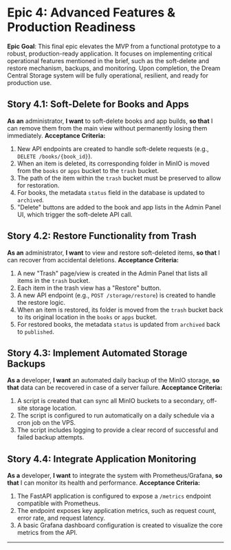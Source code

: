 # **Epic 4: Advanced Features & Production Readiness**
**Epic Goal**: This final epic elevates the MVP from a functional prototype to a robust, production-ready application. It focuses on implementing critical operational features mentioned in the brief, such as the soft-delete and restore mechanism, backups, and monitoring. Upon completion, the Dream Central Storage system will be fully operational, resilient, and ready for production use.

## **Story 4.1: Soft-Delete for Books and Apps**
**As an** administrator, **I want** to soft-delete books and app builds, **so that** I can remove them from the main view without permanently losing them immediately.
**Acceptance Criteria:**
1.  New API endpoints are created to handle soft-delete requests (e.g., `DELETE /books/{book_id}`).
2.  When an item is deleted, its corresponding folder in MinIO is moved from the `books` or `apps` bucket to the `trash` bucket.
3.  The path of the item within the `trash` bucket must be preserved to allow for restoration.
4.  For books, the metadata `status` field in the database is updated to `archived`.
5.  "Delete" buttons are added to the book and app lists in the Admin Panel UI, which trigger the soft-delete API call.

## **Story 4.2: Restore Functionality from Trash**
**As an** administrator, **I want** to view and restore soft-deleted items, **so that** I can recover from accidental deletions.
**Acceptance Criteria:**
1.  A new "Trash" page/view is created in the Admin Panel that lists all items in the `trash` bucket.
2.  Each item in the trash view has a "Restore" button.
3.  A new API endpoint (e.g., `POST /storage/restore`) is created to handle the restore logic.
4.  When an item is restored, its folder is moved from the `trash` bucket back to its original location in the `books` or `apps` bucket.
5.  For restored books, the metadata `status` is updated from `archived` back to `published`.

## **Story 4.3: Implement Automated Storage Backups**
**As a** developer, **I want** an automated daily backup of the MinIO storage, **so that** data can be recovered in case of a server failure.
**Acceptance Criteria:**
1.  A script is created that can sync all MinIO buckets to a secondary, off-site storage location.
2.  The script is configured to run automatically on a daily schedule via a cron job on the VPS.
3.  The script includes logging to provide a clear record of successful and failed backup attempts.

## **Story 4.4: Integrate Application Monitoring**
**As a** developer, **I want** to integrate the system with Prometheus/Grafana, **so that** I can monitor its health and performance.
**Acceptance Criteria:**
1.  The FastAPI application is configured to expose a `/metrics` endpoint compatible with Prometheus.
2.  The endpoint exposes key application metrics, such as request count, error rate, and request latency.
3.  A basic Grafana dashboard configuration is created to visualize the core metrics from the API.

---